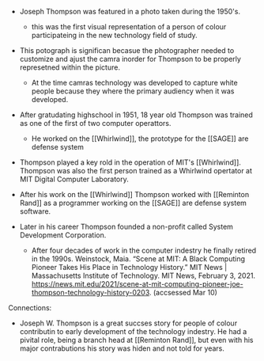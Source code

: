 - Joseph Thompson was featured in a photo taken during the 1950's.
	- this was the first visual representation of a person of colour participateing in the new technology field of study.
- This potograph is significan becasue the photographer needed to customize and ajust the camra inorder for Thompson to be properly represetned within the picture.
	- At the time camras technology was developed to capture white people because they where the primary audiency when it was developed.

- After gratudating highschool in 1951, 18 year old Thompson was trained as one of the first of two computer operattors.
	- He worked on the [[Whirlwind]], the prototype for the [[SAGE]] are defense system
- Thompson played a key rold in the operation of MIT's [[Whirlwind]]. Thompson was also the first person trained as a Whirlwind opertator at MIT Digital Computer Laboratory.

- After his work on the [[Whirlwind]] Thompson worked with [[Reminton Rand]] as a programmer working on the [[SAGE]] are defense system software.

- Later in his career Thompson founded a non-profit called System Development Corporation.
	- After four decades of work in the computer indestry he finally retired in the 1990s.
	Weinstock, Maia. “Scene at MIT: A Black Computing Pioneer Takes His Place in Technology History.” MIT News | Massachusetts Institute of Technology. MIT News, February 3, 2021. https://news.mit.edu/2021/scene-at-mit-computing-pioneer-joe-thompson-technology-history-0203. (accsessed Mar 10)

Connections:
- Joseph W. Thompson is a great succses story for people of colour contributin to early development of the technology indestry. He had a pivital role, being a branch head at [[Reminton Rand]], but even with his major contrabutions his story was hiden and not told for years.